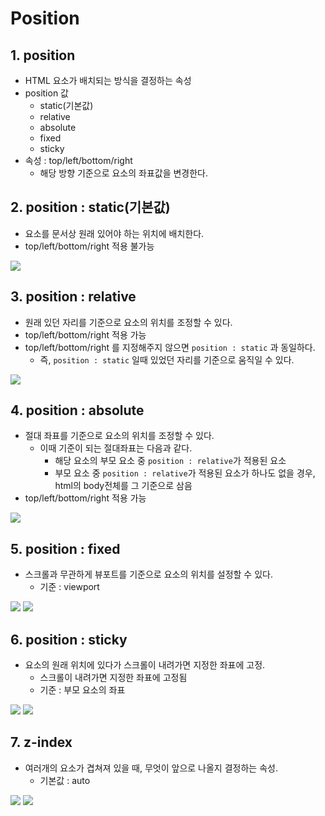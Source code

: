 # Position
## 1. position
- HTML 요소가 배치되는 방식을 결정하는 속성
- position 값
    - static(기본값)
    - relative
    - absolute
    - fixed
    - sticky
- 속성 : top/left/bottom/right
    - 해당 방향 기준으로 요소의 좌표값을 변경한다.

## 2. position : static(기본값)
- 요소를 문서상 원래 있어야 하는 위치에 배치한다.
- top/left/bottom/right 적용 불가능

<img src="./img/03_Position/3-1.jpg">

## 3. position : relative
- 원래 있던 자리를 기준으로 요소의 위치를 조정할 수 있다.
- top/left/bottom/right 적용 가능
- top/left/bottom/right 를 지정해주지 않으면 `position : static` 과 동일하다. 
    - 즉, `position : static` 일때 있었던 자리를 기준으로 움직일 수 있다.

<img src="./img/03_Position/3-2.jpg">

## 4. position : absolute
- 절대 좌표를 기준으로 요소의 위치를 조정할 수 있다.
    - 이때 기준이 되는 절대좌표는 다음과 같다.
        - 해당 요소의 부모 요소 중 `position : relative`가 적용된 요소
        - 부모 요소 중 `position : relative`가 적용된 요소가 하나도 없을 경우, html의 body전체를 그 기준으로 삼음
- top/left/bottom/right 적용 가능

<img src="./img/03_Position/3-3.jpg">

## 5. position : fixed
- 스크롤과 무관하게 뷰포트를 기준으로 요소의 위치를 설정할 수 있다.
    - 기준 : viewport

<img src="./img/03_Position/3-4.png">

<img src="./img/03_Position/3-5.png">

## 6. position : sticky
- 요소의 원래 위치에 있다가 스크롤이 내려가면 지정한 좌표에 고정.
    - 스크롤이 내려가면 지정한 좌표에 고정됨
    - 기준 : 부모 요소의 좌표

<img src="./img/03_Position/3-6.png">

<img src="./img/03_Position/3-7.png">
    
## 7. z-index
- 여러개의 요소가 겹쳐져 있을 때, 무엇이 앞으로 나올지 결정하는 속성.
    - 기본값 : auto

<img src="./img/03_Position/3-8.png">

<img src="./img/03_Position/3-9.png">
